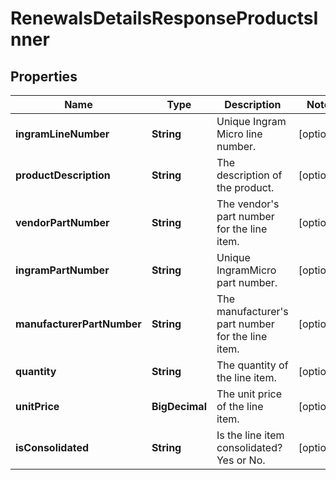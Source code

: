 

# RenewalsDetailsResponseProductsInner


## Properties

| Name | Type | Description | Notes |
|------------ | ------------- | ------------- | -------------|
|**ingramLineNumber** | **String** | Unique Ingram Micro line number. |  [optional] |
|**productDescription** | **String** | The description of the product. |  [optional] |
|**vendorPartNumber** | **String** | The vendor&#39;s part number for the line item. |  [optional] |
|**ingramPartNumber** | **String** | Unique IngramMicro part number. |  [optional] |
|**manufacturerPartNumber** | **String** | The manufacturer&#39;s part number for the line item. |  [optional] |
|**quantity** | **String** | The quantity of the line item. |  [optional] |
|**unitPrice** | **BigDecimal** | The unit price of the line item. |  [optional] |
|**isConsolidated** | **String** | Is the line item consolidated? Yes or No. |  [optional] |



